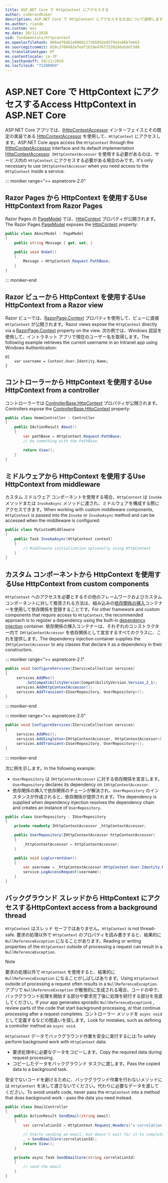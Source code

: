 ```yaml
---
title: ASP.NET Core で HttpContext にアクセスする
author: coderandhiker
description: ASP.NET Core で HttpContext にアクセスする方法について説明します。
ms.author: riande
ms.custom: mvc
ms.date: 10/11/2018
uid: fundamentals/httpcontext
ms.openlocfilehash: 888adf6d61e6968127385952e65f942e86b7eb63
ms.sourcegitcommit: 020c3760492efed71b19e476f25392dda5dd7388
ms.translationtype: HT
ms.contentlocale: ja-JP
ms.lasthandoff: 10/12/2019
ms.locfileid: "72288969"
---
```

# <a name="access-httpcontext-in-aspnet-core"></a><span data-ttu-id="aac5c-103">ASP.NET Core で HttpContext にアクセスする</span><span class="sxs-lookup"><span data-stu-id="aac5c-103">Access HttpContext in ASP.NET Core</span></span>

<span data-ttu-id="aac5c-104">ASP.NET Core アプリでは、[IHttpContextAccessor](/dotnet/api/microsoft.aspnetcore.http.ihttpcontextaccessor) インターフェイスとその既定の実装である [HttpContextAccessor](/dotnet/api/microsoft.aspnetcore.http.httpcontextaccessor) を使用して、`HttpContext` にアクセスします。</span><span class="sxs-lookup"><span data-stu-id="aac5c-104">ASP.NET Core apps access the `HttpContext` through the [IHttpContextAccessor](/dotnet/api/microsoft.aspnetcore.http.ihttpcontextaccessor) interface and its default implementation [HttpContextAccessor](/dotnet/api/microsoft.aspnetcore.http.httpcontextaccessor).</span></span> <span data-ttu-id="aac5c-105">`IHttpContextAccessor` を使用する必要があるのは、サービス内の `HttpContext` にアクセスする必要がある場合のみです。</span><span class="sxs-lookup"><span data-stu-id="aac5c-105">It's only necessary to use `IHttpContextAccessor` when you need access to the `HttpContext` inside a service.</span></span>

::: moniker range=">= aspnetcore-2.0"

## <a name="use-httpcontext-from-razor-pages"></a><span data-ttu-id="aac5c-106">Razor Pages から HttpContext を使用する</span><span class="sxs-lookup"><span data-stu-id="aac5c-106">Use HttpContext from Razor Pages</span></span>

<span data-ttu-id="aac5c-107">Razor Pages の [PageModel](/dotnet/api/microsoft.aspnetcore.mvc.razorpages.pagemodel) では、[HttpContext](/dotnet/api/microsoft.aspnetcore.mvc.razorpages.pagemodel.httpcontext) プロパティが公開されます。</span><span class="sxs-lookup"><span data-stu-id="aac5c-107">The Razor Pages [PageModel](/dotnet/api/microsoft.aspnetcore.mvc.razorpages.pagemodel) exposes the [HttpContext](/dotnet/api/microsoft.aspnetcore.mvc.razorpages.pagemodel.httpcontext) property:</span></span>

```csharp
public class AboutModel : PageModel
{
    public string Message { get; set; }

    public void OnGet()
    {
        Message = HttpContext.Request.PathBase;
    }
}
```

::: moniker-end

## <a name="use-httpcontext-from-a-razor-view"></a><span data-ttu-id="aac5c-108">Razor ビューから HttpContext を使用する</span><span class="sxs-lookup"><span data-stu-id="aac5c-108">Use HttpContext from a Razor view</span></span>

<span data-ttu-id="aac5c-109">Razor ビューでは、[RazorPage.Context](/dotnet/api/microsoft.aspnetcore.mvc.razor.razorpage.context#Microsoft_AspNetCore_Mvc_Razor_RazorPage_Context) プロパティを使用して、ビューに直接 `HttpContext` が公開されます。</span><span class="sxs-lookup"><span data-stu-id="aac5c-109">Razor views expose the `HttpContext` directly via a [RazorPage.Context](/dotnet/api/microsoft.aspnetcore.mvc.razor.razorpage.context#Microsoft_AspNetCore_Mvc_Razor_RazorPage_Context) property on the view.</span></span> <span data-ttu-id="aac5c-110">次の例では、Windows 認証を使用して、イントラネット アプリで現在のユーザー名を取得します。</span><span class="sxs-lookup"><span data-stu-id="aac5c-110">The following example retrieves the current username in an Intranet app using Windows Authentication:</span></span>

```cshtml
@{
    var username = Context.User.Identity.Name;
}
```

## <a name="use-httpcontext-from-a-controller"></a><span data-ttu-id="aac5c-111">コントローラーから HttpContext を使用する</span><span class="sxs-lookup"><span data-stu-id="aac5c-111">Use HttpContext from a controller</span></span>

<span data-ttu-id="aac5c-112">コントローラーでは [ControllerBase.HttpContext](/dotnet/api/microsoft.aspnetcore.mvc.controllerbase.httpcontext) プロパティが公開されます。</span><span class="sxs-lookup"><span data-stu-id="aac5c-112">Controllers expose the [ControllerBase.HttpContext](/dotnet/api/microsoft.aspnetcore.mvc.controllerbase.httpcontext) property:</span></span>

```csharp
public class HomeController : Controller
{
    public IActionResult About()
    {
        var pathBase = HttpContext.Request.PathBase;
        // Do something with the PathBase.

        return View();
    }
}
```

## <a name="use-httpcontext-from-middleware"></a><span data-ttu-id="aac5c-113">ミドルウェアから HttpContext を使用する</span><span class="sxs-lookup"><span data-stu-id="aac5c-113">Use HttpContext from middleware</span></span>

<span data-ttu-id="aac5c-114">カスタム ミドルウェア コンポーネントを使用する場合、`HttpContext` は `Invoke` メソッドまたは `InvokeAsync` メソッドに渡され、ミドルウェアを構成する際にアクセスできます。</span><span class="sxs-lookup"><span data-stu-id="aac5c-114">When working with custom middleware components, `HttpContext` is passed into the `Invoke` or `InvokeAsync` method and can be accessed when the middleware is configured:</span></span>

```csharp
public class MyCustomMiddleware
{
    public Task InvokeAsync(HttpContext context)
    {
        // Middleware initialization optionally using HttpContext
    }
}
```

## <a name="use-httpcontext-from-custom-components"></a><span data-ttu-id="aac5c-115">カスタム コンポーネントから HttpContext を使用する</span><span class="sxs-lookup"><span data-stu-id="aac5c-115">Use HttpContext from custom components</span></span>

<span data-ttu-id="aac5c-116">`HttpContext` へのアクセスを必要とするその他のフレームワークおよびカスタム コンポーネントに対して推奨される方法は、組み込みの[依存関係の挿入](xref:fundamentals/dependency-injection)コンテナーを使用して依存関係を登録することです。</span><span class="sxs-lookup"><span data-stu-id="aac5c-116">For other framework and custom components that require access to `HttpContext`, the recommended approach is to register a dependency using the built-in [dependency injection](xref:fundamentals/dependency-injection) container.</span></span> <span data-ttu-id="aac5c-117">依存関係の挿入コンテナーは、それぞれのコンストラクター内で `IHttpContextAccessor` を依存関係として宣言するすべてのクラスに、これを提供します。</span><span class="sxs-lookup"><span data-stu-id="aac5c-117">The dependency injection container supplies the `IHttpContextAccessor` to any classes that declare it as a dependency in their constructors.</span></span>

::: moniker range=">= aspnetcore-2.1"

```csharp
public void ConfigureServices(IServiceCollection services)
{
     services.AddMvc()
         .SetCompatibilityVersion(CompatibilityVersion.Version_2_1);
     services.AddHttpContextAccessor();
     services.AddTransient<IUserRepository, UserRepository>();
}
```

::: moniker-end

::: moniker range="<= aspnetcore-2.0"

```csharp
public void ConfigureServices(IServiceCollection services)
{
     services.AddMvc();
     services.AddSingleton<IHttpContextAccessor, HttpContextAccessor>();
     services.AddTransient<IUserRepository, UserRepository>();
}
```

::: moniker-end

<span data-ttu-id="aac5c-118">次に例を示します。</span><span class="sxs-lookup"><span data-stu-id="aac5c-118">In the following example:</span></span>

* <span data-ttu-id="aac5c-119">`UserRepository` は `IHttpContextAccessor` に対する依存関係を宣言します。</span><span class="sxs-lookup"><span data-stu-id="aac5c-119">`UserRepository` declares its dependency on `IHttpContextAccessor`.</span></span>
* <span data-ttu-id="aac5c-120">依存関係の挿入で依存関係のチェーンが解決され、`UserRepository` のインスタンスが作成されると、依存関係が提供されます。</span><span class="sxs-lookup"><span data-stu-id="aac5c-120">The dependency is supplied when dependency injection resolves the dependency chain and creates an instance of `UserRepository`.</span></span>

```csharp
public class UserRepository : IUserRepository
{
    private readonly IHttpContextAccessor _httpContextAccessor;

    public UserRepository(IHttpContextAccessor httpContextAccessor)
    {
        _httpContextAccessor = httpContextAccessor;
    }

    public void LogCurrentUser()
    {
        var username = _httpContextAccessor.HttpContext.User.Identity.Name;
        service.LogAccessRequest(username);
    }
}
```

## <a name="httpcontext-access-from-a-background-thread"></a><span data-ttu-id="aac5c-121">バックグラウンド スレッドから HttpContext にアクセスする</span><span class="sxs-lookup"><span data-stu-id="aac5c-121">HttpContext access from a background thread</span></span>

<span data-ttu-id="aac5c-122">`HttpContext` はスレッド セーフではありません。</span><span class="sxs-lookup"><span data-stu-id="aac5c-122">`HttpContext` is not thread-safe.</span></span> <span data-ttu-id="aac5c-123">要求の処理以外で `HttpContext` のプロパティを読み書きすると、結果的に `NullReferenceException` になることがあります。</span><span class="sxs-lookup"><span data-stu-id="aac5c-123">Reading or writing properties of the `HttpContext` outside of processing a request can result in a `NullReferenceException`.</span></span>

> [!NOTE]
> <span data-ttu-id="aac5c-124">要求の処理以外で `HttpContext` を使用すると、結果的に `NullReferenceException` になることがしばしばあります。</span><span class="sxs-lookup"><span data-stu-id="aac5c-124">Using `HttpContext` outside of processing a request often results in a `NullReferenceException`.</span></span> <span data-ttu-id="aac5c-125">アプリで `NullReferenceException` が散発的に生成される場合、コードの中で、バックグラウンド処理を開始する部分や要求完了後に処理を続行する部分を見直してください。</span><span class="sxs-lookup"><span data-stu-id="aac5c-125">If your app generates sporadic `NullReferenceException`s , review parts of the code that start background processing, or that continue processing after a request completes.</span></span> <span data-ttu-id="aac5c-126">コントローラー メソッドを `async void` として定義するなどの間違いを探します。</span><span class="sxs-lookup"><span data-stu-id="aac5c-126">Look for mistakes, such as defining a controller method as `async void`.</span></span>

<span data-ttu-id="aac5c-127">`HttpContext` データでバックグラウンド作業を安全に実行するには:</span><span class="sxs-lookup"><span data-stu-id="aac5c-127">To safely perform background work with `HttpContext` data:</span></span>

* <span data-ttu-id="aac5c-128">要求処理中に必要なデータをコピーします。</span><span class="sxs-lookup"><span data-stu-id="aac5c-128">Copy the required data during request processing.</span></span>
* <span data-ttu-id="aac5c-129">コピーしたデータをバックグラウンド タスクに渡します。</span><span class="sxs-lookup"><span data-stu-id="aac5c-129">Pass the copied data to a background task.</span></span>

<span data-ttu-id="aac5c-130">安全でないコードを避けるために、バックグラウンド作業を行わないメソッドには `HttpContext` を決して渡さないでください。代わりに必要なデータを渡してください。</span><span class="sxs-lookup"><span data-stu-id="aac5c-130">To avoid unsafe code, never pass the `HttpContext` into a method that does background work - pass the data you need instead.</span></span>

```csharp
public class EmailController
{
    public ActionResult SendEmail(string email)
    {
        var correlationId = HttpContext.Request.Headers["x-correlation-id"].ToString();

        // Starts sending an email, but doesn't wait for it to complete
        _ = SendEmailCore(correlationId);
        return View();
    }

    private async Task SendEmailCore(string correlationId)
    {
        // send the email
    }
}
